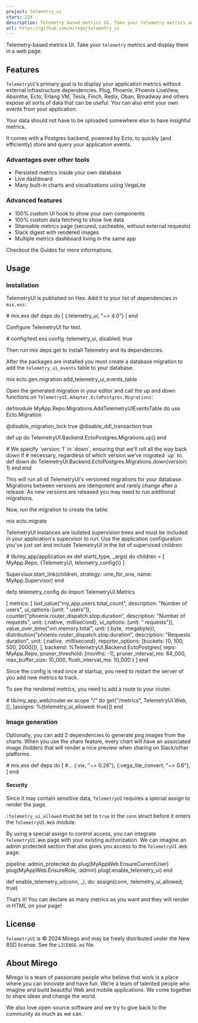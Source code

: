 ```yaml
---
project: telemetry_ui
stars: 224
description: Telemetry based metrics UI. Take your telemetry metrics and display them in a web page.
url: https://github.com/mirego/telemetry_ui
---
```


  
  
Telemetry-based metrics UI. Take your `telemetry` metrics and display them in a web page.  
  

Features
--------

`TelemetryUI`’s primary goal is to display your application metrics without external infrastructure dependencies. Plug, Phoenix, Phoenix LiveView, Absinthe, Ecto, Erlang VM, Tesla, Finch, Redix, Oban, Broadway and others expose all sorts of data that can be useful. You can also emit your own events from your application.

Your data should not have to be uploaded somewhere else to have insighful metrics.

It comes with a Postgres backend, powered by Ecto, to quickly (and efficiently) store and query your application events.

### Advantages over other tools

-   Persisted metrics inside your own database
-   Live dashboard
-   Many built-in charts and visualizations using VegaLite

### Advanced features

-   100% custom UI hook to show your own components
-   100% custom data fetching to show live data
-   Shareable metrics page (secured, cacheable, without external requests)
-   Slack digest with rendered images
-   Multiple metrics dashboard living in the same app

Checkout the Guides for more informations.

Usage
-----

### Installation

TelemetryUI is published on Hex. Add it to your list of dependencies in `mix.exs`:

\# mix.exs
def deps do
  \[
    {:telemetry\_ui, "~> 4.0"}
  \]
end

Configure TelemetryUI for test.

\# config/test.exs
config :telemetry\_ui, disabled: true

Then run mix deps.get to install Telemetry and its dependencies.

After the packages are installed you must create a database migration to add the `telemetry_ui_events` table to your database:

mix ecto.gen.migration add\_telemetry\_ui\_events\_table

Open the generated migration in your editor and call the up and down functions on `TelemetryUI.Adapter.EctoPostgres.Migrations`:

defmodule MyApp.Repo.Migrations.AddTelemetryUIEventsTable do
  use Ecto.Migration

  @disable\_migration\_lock true
  @disable\_ddl\_transaction true

  def up do
    TelemetryUI.Backend.EctoPostgres.Migrations.up()
  end

  \# We specify \`version: 1\` in \`down\`, ensuring that we'll roll all the way back down if
  \# necessary, regardless of which version we've migrated \`up\` to.
  def down do
    TelemetryUI.Backend.EctoPostgres.Migrations.down(version: 1)
  end
end

This will run all of TelemetryUI's versioned migrations for your database. Migrations between versions are idempotent and rarely change after a release. As new versions are released you may need to run additional migrations.

Now, run the migration to create the table:

mix ecto.migrate

TelemetryUI instances are isolated supervision trees and must be included in your application's supervisor to run. Use the application configuration you've just set and include TelemetryUI in the list of supervised children:

\# lib/my\_app/application.ex
def start(\_type, \_args) do
  children \= \[
    MyApp.Repo,
    {TelemetryUI, telemetry\_config()}
  \]

  Supervisor.start\_link(children, strategy: :one\_for\_one, name: MyApp.Supervisor)
end

defp telemetry\_config do
  import TelemetryUI.Metrics

  \[
    metrics: \[
      last\_value("my\_app.users.total\_count", description: "Number of users", ui\_options: \[unit: " users"\]),
      counter("phoenix.router\_dispatch.stop.duration", description: "Number of requests", unit: {:native, :millisecond}, ui\_options: \[unit: " requests"\]),
      value\_over\_time("vm.memory.total", unit: {:byte, :megabyte}),
      distribution("phoenix.router\_dispatch.stop.duration", description: "Requests duration", unit: {:native, :millisecond}, reporter\_options: \[buckets: \[0, 100, 500, 2000\]\]),
    \],
    backend: %TelemetryUI.Backend.EctoPostgres{
      repo: MyApp.Repo,
      pruner\_threshold: \[months: \-1\],
      pruner\_interval\_ms: 84\_000,
      max\_buffer\_size: 10\_000,
      flush\_interval\_ms: 10\_000
    }
  \]
end

Since the config is read once at startup, you need to restart the server of you add new metrics to track.

To see the rendered metrics, you need to add a route to your router.

\# lib/my\_app\_web/router.ex
scope "/" do
  get("/metrics", TelemetryUI.Web, \[\], \[assigns: %{telemetry\_ui\_allowed: true}\])
end

### Image generation

Optionally, you can add 2 dependencies to generate png images from the charts. When you use the share feature, every chart will have an associated image (hidden) that will render a nice preview when sharing on Slack/other platforms.

\# mix.exs
def deps do
  \[
    #...
    {:vix, "~> 0.26"},
    {:vega\_lite\_convert, "~> 0.6"},
  \]
end

#### Security

Since it may contain sensitive data, `TelemetryUI` requires a special assign to render the page.

`:telemetry_ui_allowed` must be set to `true` in the `conn` struct before it enters the `TelemetryUI.Web` module.

By using a special assign to control access, you can integrate `TelemetryUI.Web` page with your existing authorization. We can imagine an admin protected section that also gives you access to the `TelemetryUI.Web` page:

pipeline :admin\_protected do
  plug(MyAppWeb.EnsureCurrentUser)
  plug(MyAppWeb.EnsureRole, :admin)
  plug(:enable\_telemetry\_ui)
end

def enable\_telemetry\_ui(conn, \_), do: assign(conn, :telemetry\_ui\_allowed, true)

That’s it! You can declare as many metrics as you want and they will render in HTML on your page!

License
-------

`TelemetryUI` is © 2024 Mirego and may be freely distributed under the New BSD license. See the `LICENSE.md` file.

About Mirego
------------

Mirego is a team of passionate people who believe that work is a place where you can innovate and have fun. We’re a team of talented people who imagine and build beautiful Web and mobile applications. We come together to share ideas and change the world.

We also love open-source software and we try to give back to the community as much as we can.
